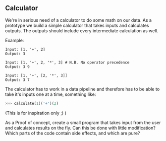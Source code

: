 ## Calculator

We're in serious need of a calculator to do some math on our data. As a prototype we build a simple
calculator that takes inputs and calculates outputs.
The outputs should include every intermediate calculation as well.

Example:

```
Input: [1, '+', 2]
Output: 3

Input: [1, '+', 2, '*', 3] # N.B. No operator precedence
Output: 3 9

Input: [1, '+', [2, '*', 3]]
Output: 3 7
```

The calculator has to work in a data pipeline and therefore has to be able to take it's inputs one at a time, something like:

```python
>>> calculate(1)('+')(2)
```

(This is for inspiration only ;) )

As a Proof of concept, create a small program that takes input from the user and calculates results on the fly.
Can this be done with little modification? Which parts of the code contain side effects, and which are pure?
